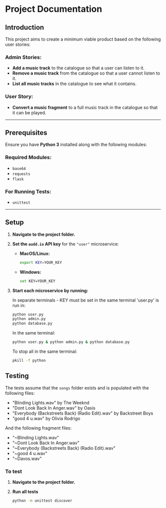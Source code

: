 # Project Documentation

## Introduction

This project aims to create a minimum viable product based on the following user stories:

### Admin Stories:
- **Add a music track** to the catalogue so that a user can listen to it.  
- **Remove a music track** from the catalogue so that a user cannot listen to it.  
- **List all music tracks** in the catalogue to see what it contains.  

### User Story:
- **Convert a music fragment** to a full music track in the catalogue so that it can be played.  

---

## Prerequisites

Ensure you have **Python 3** installed along with the following modules:

### Required Modules:
- `base64`
- `requests`
- `flask`

### For Running Tests:
- `unittest`

---

## Setup

1. **Navigate to the project folder.**  

2. **Set the `audd.io` API key** for the `"user"` microservice:  
   - **MacOS/Linux:**  
     ```sh
     export KEY=YOUR_KEY
     ```
   - **Windows:**  
     ```sh
     set KEY=YOUR_KEY
     ```

3. **Start each microservice by running:**

    In separate terminals - KEY must be set in the same terminal 'user.py' is run in:
    ```sh
    python user.py
    python admin.py
    python database.py
    ```

    In the same terminal:
    ```sh
    python user.py & python admin.py & python database.py
    ```
    To stop all in the same terminal:
    ```sh
    pkill -f python
    ```

## Testing

The tests assume that the `songs` folder exists and is populated with the following files:

- "Blinding Lights.wav" by The Weeknd
- "Dont Look Back In Anger.wav" by Oasis
- "Everybody (Backstreets Back) (Radio Edit).wav" by Backstreet Boys
- "good 4 u.wav" by Olivia Rodrigo

And the following fragment files:

- "~Blinding Lights.wav"
- "~Dont Look Back In Anger.wav"
- "~Everybody (Backstreets Back) (Radio Edit).wav"
- "~good 4 u.wav"
- "~Davos.wav"

### To test

1. **Navigate to the project folder.**  

2. **Run all tests**
    ```sh
    python -m unittest discover
    ```
